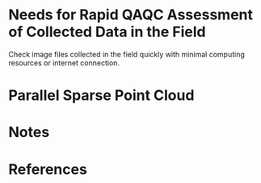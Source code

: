 # Needs for Rapid QAQC Assessment of Collected Data in the Field
Check image files collected in the field quickly with minimal computing resources or internet connection.

# Parallel Sparse Point Cloud 


# Notes


# References
